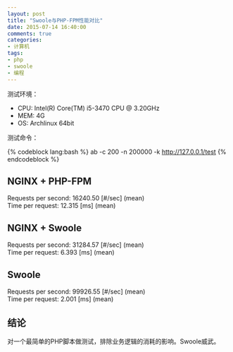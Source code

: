 ```yaml
---
layout: post
title: "Swoole与PHP-FPM性能对比"
date: 2015-07-14 16:40:00
comments: true
categories:
- 计算机
tags:
- php
- swoole
- 编程
---
```


测试环境：

  - CPU: Intel(R) Core(TM) i5-3470 CPU @ 3.20GHz
  - MEM: 4G
  - OS:  Archlinux 64bit

测试命令：

{% codeblock lang:bash %}
ab -c 200 -n 200000 -k http://127.0.0.1/test
{% endcodeblock %}

## NGINX + PHP-FPM

Requests per second:    16240.50 [#/sec] (mean)  
Time per request:       12.315 [ms] (mean)

## NGINX + Swoole

Requests per second:    31284.57 [#/sec] (mean)  
Time per request:       6.393 [ms] (mean)

## Swoole

Requests per second:    99926.55 [#/sec] (mean)  
Time per request:       2.001 [ms] (mean)

## 结论

对一个最简单的PHP脚本做测试，排除业务逻辑的消耗的影响。Swoole威武。
